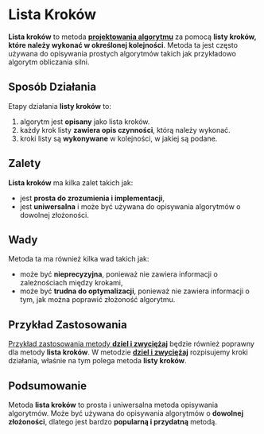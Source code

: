 # Lista Kroków

**Lista kroków** to metoda [**projektowania algorytmu**](index.html) za pomocą **listy kroków, które należy wykonać w określonej kolejności**. Metoda ta jest często używana do opisywania prostych algorytmów takich jak przykładowo algorytm obliczania silni.

## Sposób Działania
Etapy działania **listy kroków** to:
1. algorytm jest **opisany** jako lista kroków.
2. każdy krok listy **zawiera opis czynności**, którą należy wykonać.
3. kroki listy są **wykonywane** w kolejności, w jakiej są podane.

## Zalety
**Lista kroków** ma kilka zalet takich jak:
- jest **prosta do zrozumienia i implementacji**,
- jest **uniwersalna** i może być używana do opisywania algorytmów o dowolnej złożoności.

## Wady
Metoda ta ma również kilka wad takich jak:
- może być **nieprecyzyjna**, ponieważ nie zawiera informacji o zależnościach między krokami,
- może być **trudna do optymalizacji**, ponieważ nie zawiera informacji o tym, jak można poprawić złożoność algorytmu.

## Przykład Zastosowania
[Przykład zastosowania metody **dziel i zwyciężaj**](diz.md#przykład-zastosowania) będzie również poprawny dla metody **lista kroków**. W metodzie [**dziel i zwyciężaj**](diz.md) rozpisujemy kroki działania, właśnie na tym polega metoda **listy kroków**.

## Podsumowanie
Metoda **lista kroków** to prosta i uniwersalna metoda opisywania algorytmów. Może być używana do opisywania algorytmów o **dowolnej złożoności**, dlatego jest bardzo **popularną i przydatną** metodą.
